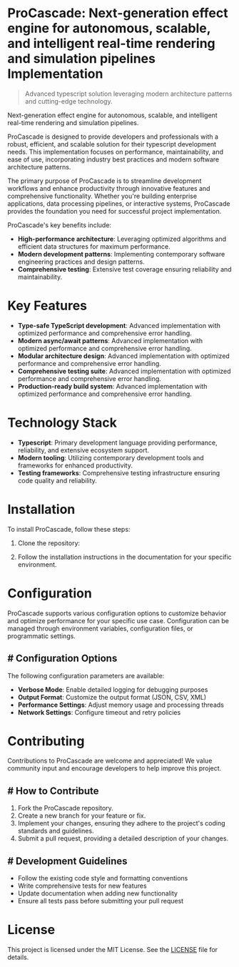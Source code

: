 <!-- fallback_ProCascade_20250802212925_21249 -->

# ProCascade: Next-generation effect engine for autonomous, scalable, and intelligent real-time rendering and simulation pipelines Implementation
> Advanced typescript solution leveraging modern architecture patterns and cutting-edge technology.

Next-generation effect engine for autonomous, scalable, and intelligent real-time rendering and simulation pipelines.

ProCascade is designed to provide developers and professionals with a robust, efficient, and scalable solution for their typescript development needs. This implementation focuses on performance, maintainability, and ease of use, incorporating industry best practices and modern software architecture patterns.

The primary purpose of ProCascade is to streamline development workflows and enhance productivity through innovative features and comprehensive functionality. Whether you're building enterprise applications, data processing pipelines, or interactive systems, ProCascade provides the foundation you need for successful project implementation.

ProCascade's key benefits include:

* **High-performance architecture**: Leveraging optimized algorithms and efficient data structures for maximum performance.
* **Modern development patterns**: Implementing contemporary software engineering practices and design patterns.
* **Comprehensive testing**: Extensive test coverage ensuring reliability and maintainability.

# Key Features

* **Type-safe TypeScript development**: Advanced implementation with optimized performance and comprehensive error handling.
* **Modern async/await patterns**: Advanced implementation with optimized performance and comprehensive error handling.
* **Modular architecture design**: Advanced implementation with optimized performance and comprehensive error handling.
* **Comprehensive testing suite**: Advanced implementation with optimized performance and comprehensive error handling.
* **Production-ready build system**: Advanced implementation with optimized performance and comprehensive error handling.

# Technology Stack

* **Typescript**: Primary development language providing performance, reliability, and extensive ecosystem support.
* **Modern tooling**: Utilizing contemporary development tools and frameworks for enhanced productivity.
* **Testing frameworks**: Comprehensive testing infrastructure ensuring code quality and reliability.

# Installation

To install ProCascade, follow these steps:

1. Clone the repository:


2. Follow the installation instructions in the documentation for your specific environment.

# Configuration

ProCascade supports various configuration options to customize behavior and optimize performance for your specific use case. Configuration can be managed through environment variables, configuration files, or programmatic settings.

## # Configuration Options

The following configuration parameters are available:

* **Verbose Mode**: Enable detailed logging for debugging purposes
* **Output Format**: Customize the output format (JSON, CSV, XML)
* **Performance Settings**: Adjust memory usage and processing threads
* **Network Settings**: Configure timeout and retry policies

# Contributing

Contributions to ProCascade are welcome and appreciated! We value community input and encourage developers to help improve this project.

## # How to Contribute

1. Fork the ProCascade repository.
2. Create a new branch for your feature or fix.
3. Implement your changes, ensuring they adhere to the project's coding standards and guidelines.
4. Submit a pull request, providing a detailed description of your changes.

## # Development Guidelines

* Follow the existing code style and formatting conventions
* Write comprehensive tests for new features
* Update documentation when adding new functionality
* Ensure all tests pass before submitting your pull request

# License

This project is licensed under the MIT License. See the [LICENSE](https://github.com/ludo53/ProCascade/blob/main/LICENSE) file for details.
